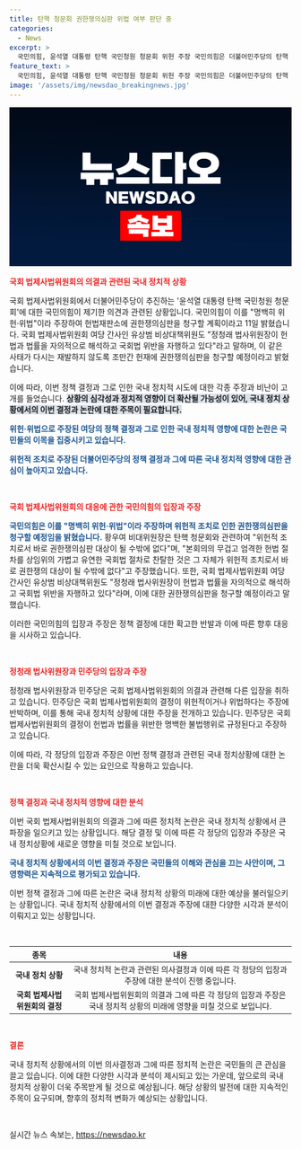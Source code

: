 ```yaml
---
title: 탄핵 청문회 권한쟁의심판 위법 여부 판단 중
categories:
  - News
excerpt: >
  국민의힘, 윤석열 대통령 탄핵 국민청원 청문회 위헌 주장 국민의힘은 더불어민주당의 탄핵 청문회를 위헌적이라 주장하고 헌법재판소에 권한쟁의심판을 청구할 예정이라고 밝혔다. 황우여 비상대책위원장은 이를 민주당의 불법행위로 지적하며, 민주당을 헌정질서를 어지럽히는 것으로 비판했다. 국회 법제사법위원회 여당 간사인 유상범 비상대책위원 역시 권한쟁의심판을 청구할 예정이라고 밝혔다.
feature_text: >
  국민의힘, 윤석열 대통령 탄핵 국민청원 청문회 위헌 주장 국민의힘은 더불어민주당의 탄핵 청문회를 위헌적이라 주장하고 헌법재판소에 권한쟁의심판을 청구할 예정이라고 밝혔다. 황우여 비상대책위원장은 이를 민주당의 불법행위로 지적하며, 민주당을 헌정질서를 어지럽히는 것으로 비판했다. 국회 법제사법위원회 여당 간사인 유상범 비상대책위원 역시 권한쟁의심판을 청구할 예정이라고 밝혔다.
image: '/assets/img/newsdao_breakingnews.jpg'
---
```


<p><img src="/assets/img/newsdao_breakingnews.jpg" alt="cryptoinkorea 속보" /></p>

<p><b><span style="color: #ee2323;">국회 법제사법위원회의 의결과 관련된 국내 정치적 상황</span></b></p>

<p>국회 법제사법위원회에서 더불어민주당이 추진하는 '윤석열 대통령 탄핵 국민청원 청문회'에 대한 국민의힘이 제기한 의견과 관련된 상황입니다. 국민의힘이 이를 "명백히 위헌·위법"이라 주장하여 헌법재판소에 권한쟁의심판을 청구할 계획이라고 11일 밝혔습니다. 국회 법제사법위원회 여당 간사인 유상범 비상대책위원도 "정청래 법사위원장이 헌법과 법률을 자의적으로 해석하고 국회법 위반을 자행하고 있다"라고 말하며, 이 같은 사태가 다시는 재발하지 않도록 조만간 헌재에 권한쟁의심판을 청구할 예정이라고 밝혔습니다.</p>

<p>이에 따라, 이번 정책 결정과 그로 인한 국내 정치적 시도에 대한 각종 주장과 비난이 고개를 들었습니다. <b><span style="background-color: #21538527;">상황의 심각성과 정치적 영향이 더 확산될 가능성이 있어, 국내 정치 상황에서의 이번 결정과 논란에 대한 주목이 필요합니다.</span></b></p>

<p><b><span style="color: #1a5490;">위헌·위법으로 주장된 여당의 정책 결정과 그로 인한 국내 정치적 영향에 대한 논란은 국민들의 이목을 집중시키고 있습니다.</span></b></p>

<p><b><span style="color: #1a5490;">위헌적 조치로 주장된 더불어민주당의 정책 결정과 그에 따른 국내 정치적 영향에 대한 관심이 높아지고 있습니다.</span></b></p>

<p data-ke-size="size16">&nbsp;</p>

<p><b><span style="color: #ee2323;">국회 법제사법위원회의 대응에 관한 국민의힘의 입장과 주장</span></b></p>

<p><b><span style="color: #1a5490;">국민의힘은 이를 "명백히 위헌·위법"이라 주장하며 위헌적 조치로 인한 권한쟁의심판을 청구할 예정임을 밝혔습니다.</span></b> 황우여 비대위원장은 탄핵 청문회와 관련하여 "위헌적 조치로서 바로 권한쟁의심판 대상이 될 수밖에 없다"며, "본회의의 무겁고 엄격한 헌법 절차를 상임위의 가볍고 유연한 국회법 절차로 찬탈한 것은 그 자체가 위헌적 조치로서 바로 권한쟁의 대상이 될 수밖에 없다"고 주장했습니다. 또한, 국회 법제사법위원회 여당 간사인 유상범 비상대책위원도 "정청래 법사위원장이 헌법과 법률을 자의적으로 해석하고 국회법 위반을 자행하고 있다"라며, 이에 대한 권한쟁의심판을 청구할 예정이라고 말했습니다.</p>

<p>이러한 국민의힘의 입장과 주장은 정책 결정에 대한 확고한 반발과 이에 따른 향후 대응을 시사하고 있습니다.</p>

<p data-ke-size="size16">&nbsp;</p>

<p><b><span style="color: #ee2323;">정청래 법사위원장과 민주당의 입장과 주장</span></b></p>

<p>정청래 법사위원장과 민주당은 국회 법제사법위원회의 의결과 관련해 다른 입장을 취하고 있습니다. 민주당은 국회 법제사법위원회의 결정이 위헌적이거나 위법하다는 주장에 반박하며, 이를 통해 국내 정치적 상황에 대한 주장을 전개하고 있습니다. 민주당은 국회 법제사법위원회의 결정이 헌법과 법률을 위반한 명백한 불법행위로 규정된다고 주장하고 있습니다.</p>

<p>이에 따라, 각 정당의 입장과 주장은 이번 정책 결정과 관련된 국내 정치상황에 대한 논란을 더욱 확산시킬 수 있는 요인으로 작용하고 있습니다.</p>

<p data-ke-size="size16">&nbsp;</p>

<p><b><span style="color: #ee2323;">정책 결정과 국내 정치적 영향에 대한 분석</span></b></p>

<p>이번 국회 법제사법위원회의 의결과 그에 따른 정치적 논란은 국내 정치적 상황에서 큰 파장을 일으키고 있는 상황입니다. 해당 결정 및 이에 따른 각 정당의 입장과 주장은 국내 정치상황에 새로운 영향을 미칠 것으로 보입니다.</p>

<p><b><span style="color: #1a5490;">국내 정치적 상황에서의 이번 결정과 주장은 국민들의 이해와 관심을 끄는 사안이며, 그 영향력은 지속적으로 평가되고 있습니다.</span></b></p>

<p>이번 정책 결정과 그에 따른 논란은 국내 정치적 상황의 미래에 대한 예상을 불러일으키는 상황입니다. 국내 정치적 상황에서의 이번 결정과 주장에 대한 다양한 시각과 분석이 이뤄지고 있는 상황입니다.</p>

<p data-ke-size="size16">&nbsp;</p>

<table>
    <thead>
        <tr>
            <th style="text-align: center;">종목</th>
            <th style="text-align: center;">내용</th>
        </tr>
    </thead>
    <tbody>
        <tr>
            <td style="text-align: center;"><b>국내 정치 상황</b></td>
            <td style="text-align: center;">국내 정치적 논란과 관련된 의사결정과 이에 따른 각 정당의 입장과 주장에 대한 분석이 진행 중입니다.</td>
        </tr>
        <tr>
            <td style="text-align: center;"><b>국회 법제사법위원회의 결정</b></td>
            <td style="text-align: center;">국회 법제사법위원회의 의결과 그에 따른 각 정당의 입장과 주장은 국내 정치적 상황의 미래에 영향을 미칠 것으로 보입니다.</td>
        </tr>
    </tbody>
</table>

<p data-ke-size="size16">&nbsp;</p>

<p><b><span style="color: #ee2323;">결론</span></b></p>

<p>국내 정치적 상황에서의 이번 의사결정과 그에 따른 정치적 논란은 국민들의 큰 관심을 끌고 있습니다. 이에 대한 다양한 시각과 분석이 제시되고 있는 가운데, 앞으로의 국내 정치적 상황이 더욱 주목받게 될 것으로 예상됩니다. 해당 상황의 발전에 대한 지속적인 주목이 요구되며, 향후의 정치적 변화가 예상되는 상황입니다.</p>

<p data-ke-size="size16">&nbsp;</p>
실시간 뉴스 속보는, <a href="https://newsdao.kr" rel="dofollow">https://newsdao.kr</a>


